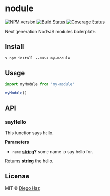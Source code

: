# nodule

[![NPM version](https://img.shields.io/npm/v/generator-nodule.svg?style=flat-square)](https://npmjs.org/package/nodule)
[![Build Status](https://img.shields.io/travis/diegohaz/nodule/generator-nodule.svg?style=flat-square)](https://travis-ci.org/diegohaz/nodule) [![Coverage Status](https://img.shields.io/codecov/c/github/diegohaz/nodule/generator-nodule.svg?style=flat-square)](https://codecov.io/gh/diegohaz/nodule/branch/generator-nodule)

Next generation NodeJS modules boilerplate.

## Install

    $ npm install --save my-module

## Usage

```js
import myModule from 'my-module'

myModule()
```

## API

<!-- Generated by documentation.js. Update this documentation by updating the source code. -->

### sayHello

This function says hello.

**Parameters**

-   `name` **[string](https://developer.mozilla.org/en-US/docs/Web/JavaScript/Reference/Global_Objects/String)?** some name to say hello for.

Returns **[string](https://developer.mozilla.org/en-US/docs/Web/JavaScript/Reference/Global_Objects/String)** the hello.

## License

MIT © [Diego Haz](https://github.com/diegohaz)
